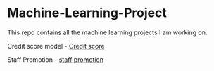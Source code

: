 # Machine-Learning-Project

This repo contains all the machine learning projects I am working on.

Credit score model - [Credit score](https://credit-score-model.herokuapp.com/)

Staff Promotion - [staff promotion](https://staff-promotion.herokuapp.com/)
